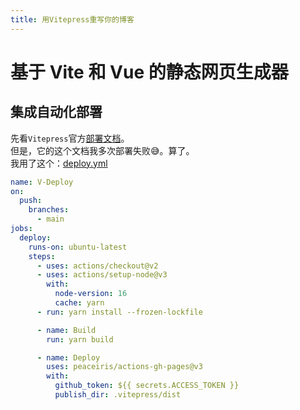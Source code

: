```yaml
---
title: 用Vitepress重写你的博客
---
```


# 基于 Vite 和 Vue 的静态网页生成器

## 集成自动化部署

先看`Vitepress`官方[部署文档](https://vitepress.vuejs.org/guide/deploying#github-pages)。  
但是，它的这个文档我多次部署失败:sweat_smile:。算了。    
我用了这个：[deploy.yml](https://github.com/wswplay/wswplay.github.io/blob/main/.github/workflows/deploy.yml)

```yaml
name: V-Deploy
on:
  push:
    branches:
      - main
jobs:
  deploy:
    runs-on: ubuntu-latest
    steps:
      - uses: actions/checkout@v2
      - uses: actions/setup-node@v3
        with:
          node-version: 16
          cache: yarn
      - run: yarn install --frozen-lockfile

      - name: Build
        run: yarn build

      - name: Deploy
        uses: peaceiris/actions-gh-pages@v3
        with:
          github_token: ${{ secrets.ACCESS_TOKEN }}
          publish_dir: .vitepress/dist
```
